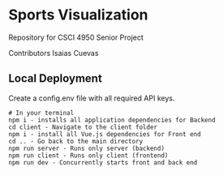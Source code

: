 # Sports Visualization

Repository for CSCI 4950 Senior Project

Contributors Isaias Cuevas

## Local Deployment

Create a config.env file with all required API keys.


```
# In your terminal
npm i - installs all application dependencies for Backend
cd client - Navigate to the client folder
npm i - install all Vue.js dependencies for Front end
cd .. - Go back to the main directory
npm run server - Runs only server (backend)
npm run client - Runs only client (frontend)
npm run dev - Concurrently starts front and back end

```
